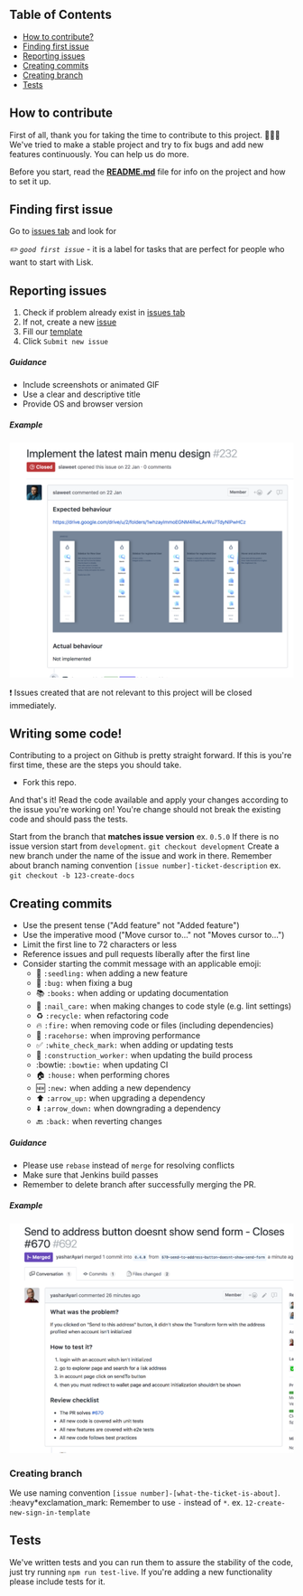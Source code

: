 ## Table of Contents

<!-- vim-markdown-toc GFM -->

- [How to contribute?](#how-to-contribute)
- [Finding first issue](#finding-first-issue)
- [Reporting issues](#reporting-issues)
- [Creating commits](#creating-commits)
- [Creating branch](#creating-branch)
- [Tests](#tests)

<!-- vim-markdown-toc -->

## How to contribute

First of all, thank you for taking the time to contribute to this project. :tada::tada::tada:
We've tried to make a stable project and try to fix bugs and add new features continuously. You can help us do more.

Before you start, read the **[README.md](/README.md)** file for info on the project and how to set it up.

## Finding first issue

Go to [issues tab](https://github.com/LiskHQ/lisk-desktop/issues) and look for

_✏️ `good first issue`_ - it is a label for tasks that are perfect for people who want to start with Lisk.

## Reporting issues

1.  Check if problem already exist in [issues tab](https://github.com/LiskHQ/lisk-desktop/issues)
2.  If not, create a new [issue](https://github.com/LiskHQ/lisk-desktop/issues/new/choose)
3.  Fill our [template](/.github/issue_template.md)
4.  Click `Submit new issue`

##### Guidance

- Include screenshots or animated GIF
- Use a clear and descriptive title
- Provide OS and browser version

##### Example

![Alt text](./assets/issue.png?raw=true 'Perfect Issue')

:heavy_exclamation_mark: Issues created that are not relevant to this project will be closed immediately.

## Writing some code!

Contributing to a project on Github is pretty straight forward. If this is you're first time, these are the steps you should take.

- Fork this repo.

And that's it! Read the code available and apply your changes according to the issue you're working on! You're change should not break the existing code and should pass the tests.

Start from the branch that **matches issue version** ex. `0.5.0`
If there is no issue version start from `development`.
`git checkout development`
Create a new branch under the name of the issue and work in there. Remember about branch naming convention `[issue number]-ticket-description`
ex. `git checkout -b 123-create-docs`

## Creating commits

- Use the present tense ("Add feature" not "Added feature")
- Use the imperative mood ("Move cursor to..." not "Moves cursor to...")
- Limit the first line to 72 characters or less
- Reference issues and pull requests liberally after the first line
- Consider starting the commit message with an applicable emoji:
  - :seedling: `:seedling:` when adding a new feature
  - :bug: `:bug:` when fixing a bug
  - :books: `:books:` when adding or updating documentation
  - :nail_care: `:nail_care:` when making changes to code style (e.g. lint settings)
  - :recycle: `:recycle:` when refactoring code
  - :fire: `:fire:` when removing code or files (including dependencies)
  - :racehorse: `:racehorse:` when improving performance
  - :white_check_mark: `:white_check_mark:` when adding or updating tests
  - :construction_worker: `:construction_worker:` when updating the build process
  - :bowtie: `:bowtie:` when updating CI
  - :house: `:house:` when performing chores
  - :new: `:new:` when adding a new dependency
  - :arrow_up: `:arrow_up:` when upgrading a dependency
  - :arrow_down: `:arrow_down:` when downgrading a dependency
  - :back: `:back:` when reverting changes

##### Guidance

- Please use `rebase` instead of `merge` for resolving conflicts
- Make sure that Jenkins build passes
- Remember to delete branch after successfully merging the PR.

##### Example

![Alt text](./assets/pr.png?raw=true 'Perfect PR')

### Creating branch

We use naming convention `[issue number]-[what-the-ticket-is-about]`.
:heavy*exclamation_mark: Remember to use `-` instead of `*`. ex. `12-create-new-sign-in-template`

## Tests

We've written tests and you can run them to assure the stability of the code, just try running `npm run test-live`.
If you're adding a new functionality please include tests for it.
